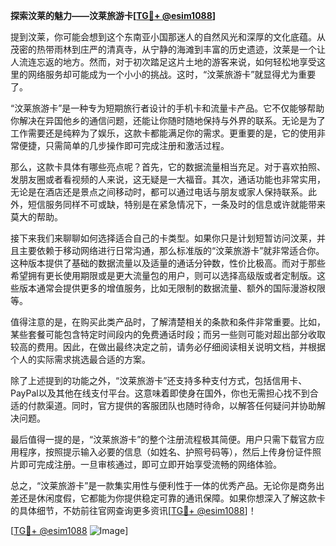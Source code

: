 **探索汶莱的魅力——汶莱旅游卡[[TG💪+ @esim1088](https://t.me/s/esim1088)]**

提到汶莱，你可能会想到这个东南亚小国那迷人的自然风光和深厚的文化底蕴。从茂密的热带雨林到庄严的清真寺，从宁静的海滩到丰富的历史遗迹，汶莱是一个让人流连忘返的地方。然而，对于初次踏足这片土地的游客来说，如何轻松地享受这里的网络服务却可能成为一个小小的挑战。这时，“汶莱旅游卡”就显得尤为重要了。

“汶莱旅游卡”是一种专为短期旅行者设计的手机卡和流量卡产品。它不仅能够帮助你解决在异国他乡的通信问题，还能让你随时随地保持与外界的联系。无论是为了工作需要还是纯粹为了娱乐，这款卡都能满足你的需求。更重要的是，它的使用非常便捷，只需简单的几步操作即可完成注册和激活过程。

那么，这款卡具体有哪些亮点呢？首先，它的数据流量相当充足。对于喜欢拍照、发朋友圈或者看视频的人来说，这无疑是一大福音。其次，通话功能也非常实用，无论是在酒店还是景点之间移动时，都可以通过电话与朋友或家人保持联系。此外，短信服务同样不可或缺，特别是在紧急情况下，一条及时的信息或许就能带来莫大的帮助。

接下来我们来聊聊如何选择适合自己的卡类型。如果你只是计划短暂访问汶莱，并且主要依赖于移动网络进行日常沟通，那么标准版的“汶莱旅游卡”就非常适合你。这种版本提供了基础的数据流量以及适量的通话分钟数，性价比极高。而对于那些希望拥有更长使用期限或是更大流量包的用户，则可以选择高级版或者定制版。这些版本通常会提供更多的增值服务，比如无限制的数据流量、额外的国际漫游权限等。

值得注意的是，在购买此类产品时，了解清楚相关的条款和条件非常重要。比如，某些套餐可能包含特定时间段内的免费通话时段；而另一些则可能对超出部分收取较高的费用。因此，在做出最终决定之前，请务必仔细阅读相关说明文档，并根据个人的实际需求挑选最合适的方案。

除了上述提到的功能之外，“汶莱旅游卡”还支持多种支付方式，包括信用卡、PayPal以及其他在线支付平台。这意味着即使身在国外，你也无需担心找不到合适的付款渠道。同时，官方提供的客服团队也随时待命，以解答任何疑问并协助解决问题。

最后值得一提的是，“汶莱旅游卡”的整个注册流程极其简便。用户只需下载官方应用程序，按照提示输入必要的信息（如姓名、护照号码等），然后上传身份证件照片即可完成注册。一旦审核通过，即可立即开始享受流畅的网络体验。

总之，“汶莱旅游卡”是一款集实用性与便利性于一体的优秀产品。无论你是商务出差还是休闲度假，它都能为你提供稳定可靠的通讯保障。如果你想深入了解这款卡的具体细节，不妨前往官网查询更多资讯[[TG💪+ @esim1088](https://t.me/s/esim1088)]！

[[TG💪+ @esim1088](https://t.me/s/esim1088) ![Image](https://i.postimg.cc/4NQfJmqS/Snipaste-2025-05-13-00-14-12.png)]